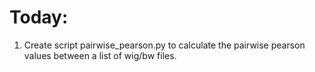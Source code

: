 # Today:

1. Create script pairwise_pearson.py to calculate the pairwise pearson values between a list of wig/bw files.
